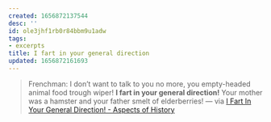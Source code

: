 ```yaml
---
created: 1656872137544
desc: ''
id: ole3jhf1rb0r84bbm9u1adw
tags:
- excerpts
title: I fart in your general direction
updated: 1656872161693
---
```

   
> Frenchman: I don’t want to talk to you no more, you empty-headed animal food trough wiper! **I fart in your general direction!** Your mother was a hamster and your father smelt of elderberries! — via [I Fart In Your General Direction! - Aspects of History](https://aspectsofhistory.com/i-fart-in-your-general-direction/)